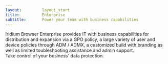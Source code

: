 ```yaml
---
layout:			layout_start
title:			Enterprise
subtitle:		Power your team with business capabilities
---
```

Iridium Browser Enterprise provides IT with business capabilities for distribution and expansion via a GPO policy, 
a large variety of user and device policies through ADM / ADMX, a customized build with branding as well as limited 
toubleshooting assistance and admin support.    
Take control of your business' data protection.